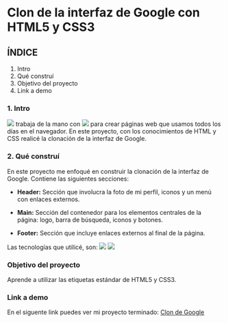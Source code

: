 # Clon de la interfaz de Google con HTML5 y CSS3

## ÍNDICE
1. Intro
2. Qué construí
3. Objetivo del proyecto
4. Link a demo

### 1. Intro
<img src="https://img.shields.io/badge/HTML5-E34F26?style=for-the-badge&logo=html5&logoColor=white" /> trabaja de la mano con <img src="https://img.shields.io/badge/CSS3-1572B6?style=for-the-badge&logo=css3&logoColor=white" /> para crear páginas web que usamos todos los días en el navegador. En este proyecto, con los conocimientos de HTML y CSS realicé la clonación de la interfaz de Google.

### 2. Qué construí
En este proyecto me enfoqué en construir la clonación de la interfaz de Google.
Contiene las siguientes secciones:

- **Header:** Sección que involucra la foto de mi perfil, iconos y un menú con enlaces externos.

- **Main:** Sección del contenedor para los elementos centrales de la página: logo, barra de búsqueda, iconos y botones.

- **Footer:** Sección que incluye enlaces externos al final de la página.

Las tecnologías que utilicé, son:
<img src="https://img.shields.io/badge/HTML5-E34F26?style=for-the-badge&logo=html5&logoColor=white" />
<img src="https://img.shields.io/badge/CSS3-1572B6?style=for-the-badge&logo=css3&logoColor=white" />

### Objetivo del proyecto
Aprende a utilizar las etiquetas estándar de HTML5 y CSS3.

### Link a demo 
En el siguente link puedes ver mi proyecto terminado: [Clon de Google](#)



